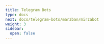 ```yaml
---
title: Telegram Bots
type: docs
next: docs/telegram-bots/marzban/mirzabot
weight: 3
sidebar:
  open: false
---
```

